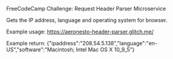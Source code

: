 FreeCodeCamp Challenge: Request Header Parser Microservice

Gets the IP address, language and operating system for browser.

Example usage: 
https://aeronesto-header-parser.glitch.me/

Example return:
{"ipaddress":"208.54.5.138","language":"en-US","software":"Macintosh; Intel Mac OS X 10_9_5"}